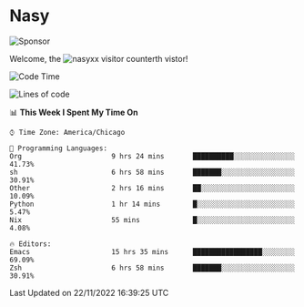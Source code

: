 # Nasy

<!--
<p align="center">
<img height="200" src="https://github-readme-stats.vercel.app/api?username=nasyxx&count_private=true&show_icons=true&theme=dracula&include_all_commits=true"/>
<img height="200" src="https://github-readme-stats.vercel.app/api/top-langs/?username=nasyxx&theme=dracula&hide=html,jupyter+notebook&count_private=true&show_icons=true"/>
</p>

  
----------------
-->

![Sponsor](https://img.shields.io/static/v1.svg?label=Sponsor&message=%E2%9D%A4&logo=GitHub&style=flat&color=pink)
 
Welcome, the ![nasyxx visitor counter](https://count.getloli.com/get/@nasyxx?theme=rule34)th vistor!
 
<!--START_SECTION:waka-->
![Code Time](http://img.shields.io/badge/Code%20Time-2%2C859%20hrs%2010%20mins-blue)

![Lines of code](https://img.shields.io/badge/From%20Hello%20World%20I%27ve%20Written-5%20Million%20lines%20of%20code-blue)

📊 **This Week I Spent My Time On** 

```text
⌚︎ Time Zone: America/Chicago

💬 Programming Languages: 
Org                      9 hrs 24 mins       ██████████░░░░░░░░░░░░░░░   41.73% 
sh                       6 hrs 58 mins       ███████░░░░░░░░░░░░░░░░░░   30.91% 
Other                    2 hrs 16 mins       ██░░░░░░░░░░░░░░░░░░░░░░░   10.09% 
Python                   1 hr 14 mins        █░░░░░░░░░░░░░░░░░░░░░░░░   5.47% 
Nix                      55 mins             █░░░░░░░░░░░░░░░░░░░░░░░░   4.08%

🔥 Editors: 
Emacs                    15 hrs 35 mins      █████████████████░░░░░░░░   69.09% 
Zsh                      6 hrs 58 mins       ███████░░░░░░░░░░░░░░░░░░   30.91%

```


 Last Updated on 22/11/2022 16:39:25 UTC
<!--END_SECTION:waka-->

<!-- ![visitors](https://visitor-badge.laobi.icu/badge?page_id=nasyxx.nasyxx) -->
